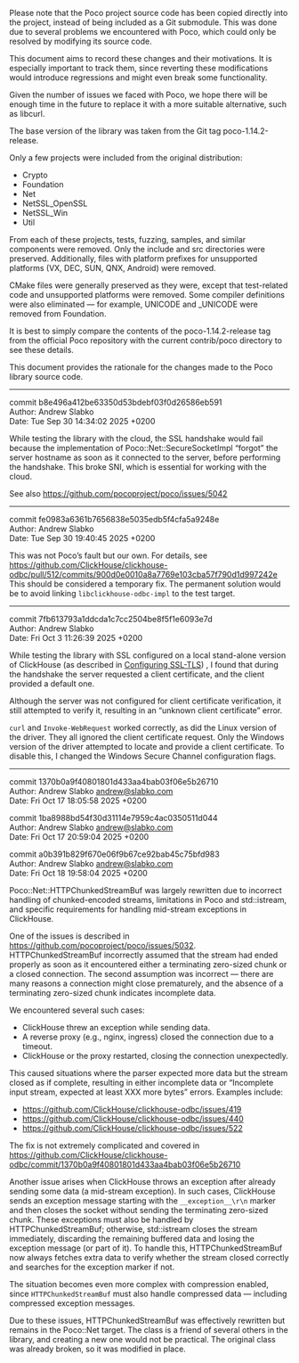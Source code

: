 Please note that the Poco project source code has been copied directly into the
project, instead of being included as a Git submodule. This was done due to
several problems we encountered with Poco, which could only be resolved by
modifying its source code.

This document aims to record these changes and their motivations. It is
especially important to track them, since reverting these modifications would
introduce regressions and might even break some functionality.

Given the number of issues we faced with Poco, we hope there will be enough time
in the future to replace it with a more suitable alternative, such as libcurl.

The base version of the library was taken from the Git tag poco-1.14.2-release.

Only a few projects were included from the original distribution:

 - Crypto
 - Foundation
 - Net
 - NetSSL_OpenSSL
 - NetSSL_Win
 - Util

From each of these projects, tests, fuzzing, samples, and similar components
were removed. Only the include and src directories were preserved. Additionally,
files with platform prefixes for unsupported platforms (VX, DEC, SUN, QNX,
Android) were removed.

CMake files were generally preserved as they were, except that test-related code
and unsupported platforms were removed. Some compiler definitions were also
eliminated — for example, UNICODE and _UNICODE were removed from Foundation.

It is best to simply compare the contents of the poco-1.14.2-release tag from
the official Poco repository with the current contrib/poco directory to see
these details.

This document provides the rationale for the changes made to the Poco library
source code.

--------------------------------------------------------------------------------
commit b8e496a412be63350d53bdebf03f0d26586eb591<br/>
Author: Andrew Slabko<br/>
Date:   Tue Sep 30 14:34:02 2025 +0200<br/>

While testing the library with the cloud, the SSL handshake would fail because
the implementation of Poco::Net::SecureSocketImpl “forgot” the server hostname
as soon as it connected to the server, before performing the handshake. This
broke SNI, which is essential for working with the cloud.

See also https://github.com/pocoproject/poco/issues/5042

--------------------------------------------------------------------------------
commit fe0983a6361b7656838e5035edb5f4cfa5a9248e<br/>
Author: Andrew Slabko<br/>
Date:   Tue Sep 30 19:40:45 2025 +0200<br/>

This was not Poco’s fault but our own. For details, see
https://github.com/ClickHouse/clickhouse-odbc/pull/512/commits/900d0e0010a8a7769e103cba57f790d1d997242e
This should be considered a temporary fix. The permanent solution would be to
avoid linking `libclickhouse-odbc-impl` to the test target.

--------------------------------------------------------------------------------
commit 7fb613793a1ddcda1c7cc2504be8f5f1e6093e7d<br/>
Author: Andrew Slabko<br/>
Date:   Fri Oct 3 11:26:39 2025 +0200<br/>

While testing the library with SSL configured on a local stand-alone version of
ClickHouse (as described in
[Configuring SSL-TLS](https://clickhouse.com/docs/guides/sre/configuring-ssl))
, I found that during the handshake the server requested a client certificate,
and the client provided a default one.

Although the server was not configured for client certificate verification, it
still attempted to verify it, resulting in an “unknown client certificate”
error.

`curl` and `Invoke-WebRequest` worked correctly, as did the Linux version of the
driver. They all ignored the client certificate request. Only the Windows
version of the driver attempted to locate and provide a client certificate. To
disable this, I changed the Windows Secure Channel configuration flags.

--------------------------------------------------------------------------------
commit 1370b0a9f40801801d433aa4bab03f06e5b26710<br/>
Author: Andrew Slabko <andrew@slabko.com><br/>
Date:   Fri Oct 17 18:05:58 2025 +0200<br/>

commit 1ba8988bd54f30d31114e7959c4ac0350511d044<br/>
Author: Andrew Slabko <andrew@slabko.com><br/>
Date:   Fri Oct 17 20:59:04 2025 +0200<br/>

commit a0b391b829f670e06f9b67ce92bab45c75bfd983<br/>
Author: Andrew Slabko <andrew@slabko.com><br/>
Date:   Fri Oct 18 19:58:04 2025 +0200<br/>

Poco::Net::HTTPChunkedStreamBuf was largely rewritten due to incorrect handling
of chunked-encoded streams, limitations in Poco and std::istream, and specific
requirements for handling mid-stream exceptions in ClickHouse.

One of the issues is described in
https://github.com/pocoproject/poco/issues/5032. HTTPChunkedStreamBuf
incorrectly assumed that the stream had ended properly as soon as it encountered
either a terminating zero-sized chunk or a closed connection. The second
assumption was incorrect — there are many reasons a connection might close
prematurely, and the absence of a terminating zero-sized chunk indicates
incomplete data.

We encountered several such cases:

- ClickHouse threw an exception while sending data.
- A reverse proxy (e.g., nginx, ingress) closed the connection due to a timeout.
- ClickHouse or the proxy restarted, closing the connection unexpectedly.

This caused situations where the parser expected more data but the stream closed
as if complete, resulting in either incomplete data or “Incomplete input stream,
expected at least XXX more bytes” errors. Examples include:

 - https://github.com/ClickHouse/clickhouse-odbc/issues/419
 - https://github.com/ClickHouse/clickhouse-odbc/issues/440
 - https://github.com/ClickHouse/clickhouse-odbc/issues/522

The fix is not extremely complicated and covered in
https://github.com/ClickHouse/clickhouse-odbc/commit/1370b0a9f40801801d433aa4bab03f06e5b26710

Another issue arises when ClickHouse throws an exception after already sending
some data (a mid-stream exception). In such cases, ClickHouse sends an exception
message starting with the `__exception__\r\n` marker and then closes the socket
without sending the terminating zero-sized chunk. These exceptions must also be
handled by HTTPChunkedStreamBuf; otherwise, std::istream closes the stream
immediately, discarding the remaining buffered data and losing the exception
message (or part of it). To handle this, HTTPChunkedStreamBuf now always fetches
extra data to verify whether the stream closed correctly and searches for the
exception marker if not.

The situation becomes even more complex with compression enabled, since
`HTTPChunkedStreamBuf` must also handle compressed data — including compressed
exception messages.

Due to these issues, HTTPChunkedStreamBuf was effectively rewritten but remains
in the Poco::Net target. The class is a friend of several others in the library,
and creating a new one would not be practical. The original class was already
broken, so it was modified in place.
